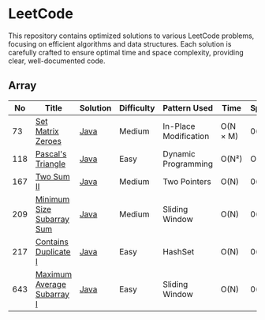 # LeetCode

This repository contains optimized solutions to various LeetCode problems, focusing on efficient algorithms and data structures. Each solution is carefully crafted to ensure optimal time and space complexity, providing clear, well-documented code.

## Array

| No | Title | Solution | Difficulty | Pattern Used | Time | Space |
|---| ----- | -------- | ---------- | -------------- | ----- | ----- |
| 73 | [Set Matrix Zeroes](https://leetcode.com/problems/set-matrix-zeroes/) | [Java](arrays\SetZeros.java) | Medium | In-Place Modification | O(N × M) | 0(1) |
| 118 | [Pascal's Triangle](https://leetcode.com/problems/pascals-triangle/) | [Java](arrays/PascalTriangle.java) | Easy | Dynamic Programming | O(N²) | O(N²) |
| 167 | [Two Sum II](https://leetcode.com/problems/two-sum-ii-input-array-is-sorted/) | [Java](arrays/TwoSumII.java) | Medium | Two Pointers |  O(N) | 0(1) |
| 209 | [Minimum Size Subarray Sum](https://leetcode.com/problems/minimum-size-subarray-sum/) | [Java](arrays/MinimumSizeSubarraySum.java) | Medium | Sliding Window | O(N) | 0(1) |
| 217 | [Contains Duplicate I](https://leetcode.com/problems/contains-duplicate/) | [Java](arrays/ContainsDuplicate.java) | Easy | HashSet | O(N) | 0(N) |
| 643 | [Maximum Average Subarray I](https://leetcode.com/problems/maximum-average-subarray-i/) | [Java](arrays/MaximumAverageSubarrayI.java) | Easy | Sliding Window | O(N) | 0(1) |
